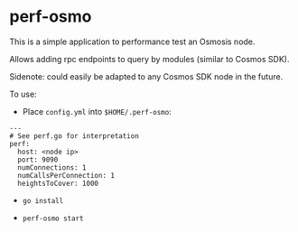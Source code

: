# perf-osmo

This is a simple application to performance test an Osmosis node.

Allows adding rpc endpoints to query by modules (similar to Cosmos SDK).

Sidenote: could easily be adapted to any Cosmos SDK node in the future.

To use:

- Place `config.yml` into `$HOME/.perf-osmo`:
```
---
# See perf.go for interpretation
perf:
  host: <node ip>
  port: 9090
  numConnections: 1
  numCallsPerConnection: 1
  heightsToCover: 1000

```

- `go install`

- `perf-osmo start`
